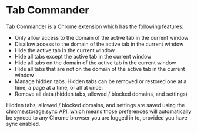 # Tab Commander

Tab Commander is a Chrome extension which has the following features:

- Only allow access to the domain of the active tab in the current window
- Disallow access to the domain of the active tab in the current window
- Hide the active tab in the current window
- Hide all tabs except the active tab in the current window
- Hide all tabs on the domain of the active tab in the current window
- Hide all tabs that are not on the domain of the active tab in the current window
- Manage hidden tabs. Hidden tabs can be removed or restored one at a time, a page at a time, or all at once.
- Remove all data (hidden tabs, allowed / blocked domains, and settings)

Hidden tabs, allowed / blocked domains, and settings are saved using the [chrome.storage.sync](https://developer.chrome.com/extensions/storage#using-sync) API, which means those preferences will automatically be synced to any Chrome browser you are logged in to, provided you have sync enabled.
